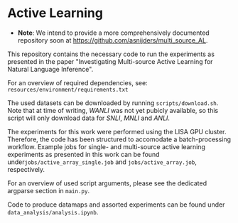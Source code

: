 # Active Learning

* **Note**: We intend to provide a more comprehensively documented repository soon at https://github.com/asnijders/multi_source_AL.

This repository contains the necessary code to run the experiments as presented in the paper "Investigating Multi-source Active Learning for Natural Language Inference".

For an overview of required dependencies, see:
`resources/environment/requirements.txt`

The used datasets can be downloaded by running `scripts/download.sh`. 
Note that at time of writing, *WANLI* was not yet pubicly available, so this script will only download data for *SNLI*, *MNLI* and *ANLI*.

The experiments for this work were performed using the LISA GPU cluster. Therefore, the code has been structured to accomodate a batch-processing workflow.
Example jobs for single- and multi-source active learning experiments as presented in this work can be found under`jobs/active_array_single.job` and `jobs/active_array.job`, respectively. 

For an overview of used script arguments, please see the dedicated argparse section in `main.py`.

Code to produce datamaps and assorted experiments can be found under `data_analysis/analysis.ipynb`.
